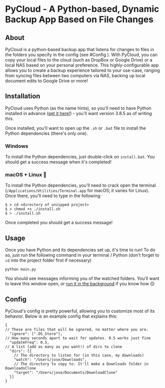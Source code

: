 # PyCloud - A Python-based, Dynamic Backup App Based on File Changes

## About

PyCloud is a python-based backup app that listens for changes to files in the folders you specify in the config (see #Config ). With PyCloud, you can copy your local files to the cloud (such as DropBox or Google Drive) or a local NAS based on your personal preference. This highly-configurable app allows you to create a backup experience tailored to your use-case, ranging from syncing files between two computers via NAS, backing up local document edits to Google Drive or more!

## Installation

PyCloud uses Python (as the name hints), so you'll need to have Python installed in advance ([get it here!](https://www.python.org/downloads/)) - you'll want version 3.8.5 as of writing this.

Once installed, you'll want to open up the `.sh` or `.bat` file to install the Python dependencies (there's only one).

### Windows
To install the Python dependencies, just double-click on `install.bat`. You should get a success message when it's completed!

### macOS + Linux 🐧
To install the Python dependencies, you'll need to crack open the terminal (`/Applications/Utilities/Terminal.app` for macOS; it varies for Linux). Once there, you'll need to type in the following:

```
$ > cd <directory of unzipped project>
$ > chmod +x ./install.sh
$ > ./install.sh
```

Once completed you should get a success message!

## Usage

Once you have Python and its dependencies set up, it's time to run! To do so, just run the following command in your terminal / Python (don't forget to `cd` into the project folder first if necessary)

```python main.py```

You should see messages informing you of the watched folders. You'll want to leave this window open, or [run it in the background](https://www.tecmint.com/run-linux-command-process-in-background-detach-process/) if you know how 😊

## Config

PyCloud's config is pretty powerful, allowing you to customize most of its behavior. Below is an example config that explains this:

```jsonc
{
// These are files that will be ignored, no matter where you are.
  "ignore": [".DS_Store"],
// How many seconds apart to wait for updates. 0.5 works just fine
  "updateFreq": 0.5, 
// A list (add as many as you want!) of dirs to clone
  "dirs": [{
	// The directory to listen for (in this case, my downloads)
    "watch": "/Users/jose/Downloads",
    // The directory to copy to. It'll make a Downloads folder in DownloadsClone
    "target": "/Users/jose/Documents/DownloadClone" 
  }]
}
```